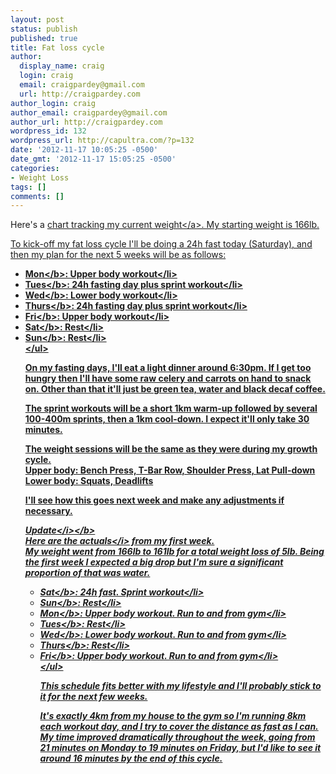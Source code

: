 ```yaml
---
layout: post
status: publish
published: true
title: Fat loss cycle
author:
  display_name: craig
  login: craig
  email: craigpardey@gmail.com
  url: http://craigpardey.com
author_login: craig
author_email: craigpardey@gmail.com
author_url: http://craigpardey.com
wordpress_id: 132
wordpress_url: http://capultra.com/?p=132
date: '2012-11-17 10:05:25 -0500'
date_gmt: '2012-11-17 15:05:25 -0500'
categories:
- Weight Loss
tags: []
comments: []
---
```

<p>Here's a <a href="http:&#47;&#47;capultra.com&#47;body-weight&#47;" title="Body weight">chart tracking my current weight<&#47;a>.  My starting weight is 166lb.</p>
<p>To kick-off my fat loss cycle I'll be doing a 24h fast today (Saturday), and then my plan for the next 5 weeks will be as follows:</p>
<ul>
<li><b>Mon<&#47;b>: Upper body workout<&#47;li>
<li><b>Tues<&#47;b>: 24h fasting day plus sprint workout<&#47;li>
<li><b>Wed<&#47;b>: Lower body workout<&#47;li>
<li><b>Thurs<&#47;b>: 24h fasting day plus sprint workout<&#47;li>
<li><b>Fri<&#47;b>: Upper body workout<&#47;li>
<li><b>Sat<&#47;b>: Rest<&#47;li>
<li><b>Sun<&#47;b>: Rest<&#47;li><br />
<&#47;ul></p>
<p>On my fasting days, I'll eat a light dinner around 6:30pm.  If I get too hungry then I'll have some raw celery and carrots on hand to snack on.  Other than that it'll just be green tea, water and black decaf coffee.</p>
<p>The sprint workouts will be a short 1km warm-up followed by several 100-400m sprints, then a 1km cool-down.  I expect it'll only take 30 minutes.</p>
<p>The weight sessions will be the same as they were during my growth cycle.<br />
Upper body: Bench Press, T-Bar Row, Shoulder Press, Lat Pull-down<br />
Lower body: Squats, Deadlifts</p>
<p>I'll see how this goes next week and make any adjustments if necessary.</p>
<p><b><i>Update<&#47;i><&#47;b><br />
Here are the <i>actuals<&#47;i> from my first week.<br />
My weight went from 166lb to 161lb for a total weight loss of 5lb.  Being the first week I expected a big drop but I'm sure a significant proportion of that was water.</p>
<ul>
<li><b>Sat<&#47;b>: 24h fast. Sprint workout<&#47;li>
<li><b>Sun<&#47;b>: Rest<&#47;li>
<li><b>Mon<&#47;b>: Upper body workout. Run to and from gym<&#47;li>
<li><b>Tues<&#47;b>: Rest<&#47;li>
<li><b>Wed<&#47;b>: Lower body workout. Run to and from gym<&#47;li>
<li><b>Thurs<&#47;b>: Rest<&#47;li>
<li><b>Fri<&#47;b>: Upper body workout. Run to and from gym<&#47;li><br />
<&#47;ul></p>
<p>This schedule fits better with my lifestyle and I'll probably stick to it for the next few weeks.</p>
<p>It's exactly 4km from my house to the gym so I'm running 8km each workout day, and I try to cover the distance as fast as I can.  My time improved dramatically throughout the week, going from 21 minutes on Monday to 19 minutes on Friday, but I'd like to see it around 16 minutes by the end of this cycle.</p>
